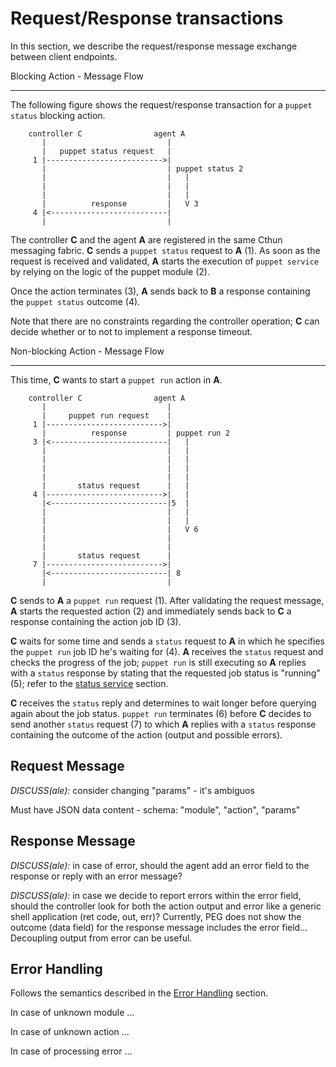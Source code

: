 Request/Response transactions
===

In this section, we describe the request/response message exchange between
client endpoints.

Blocking Action - Message Flow
___

The following figure shows the request/response transaction for a `puppet
status` blocking action.

```
    controller C                agent A
       |                           |
       |   puppet status request   |
     1 |-------------------------->|
       |                           | puppet status 2
       |                           |   |
       |                           |   |
       |                           |   |
       |          response         |   V 3
     4 |<--------------------------|
       |                           |
```

The controller **C** and the agent **A** are registered in the same Cthun
messaging fabric. **C** sends a `puppet status` request to **A** (1).
As soon as the request is received and validated, **A** starts the execution of
`puppet service` by relying on the logic of the puppet module (2).

Once the action terminates (3), **A** sends back to **B** a response containing
the `puppet status` outcome (4).

Note that there are no constraints regarding the controller operation; **C**
can decide whether or to not to implement a response timeout.

Non-blocking Action - Message Flow
___

This time, **C** wants to start a `puppet run` action in **A**.

```
    controller C                agent A
       |                           |
       |     puppet run request    |
     1 |-------------------------->|
       |          response         | puppet run 2
     3 |<--------------------------|   |
       |                           |   |
       |                           |   |
       |                           |   |
       |                           |   |
       |       status request      |   |
     4 |-------------------------->|   |
       |<--------------------------|5  |
       |                           |   |
       |                           |   |
       |                           |   V 6
       |                           |
       |                           |
       |       status request      |
     7 |-------------------------->|
       |<--------------------------| 8
       |                           |
```

**C** sends to **A** a `puppet run` request (1). After validating the request
message, **A** starts the requested action (2) and immediately sends back to
**C** a response containing the action job ID (3).

**C** waits for some time and sends a `status` request to **A** in which he
specifies the `puppet run` job ID he's waiting for (4).
**A** receives the `status` request and checks the progress of the job;
`puppet run` is still executing so **A** replies with a `status` response
by stating that the requested job status is "running" (5); refer to the
[status service][2] section.

**C** receives the `status` reply and determines to wait longer before
querying again about the job status.
`puppet run` terminates (6) before **C** decides to send another `status`
request (7) to which **A** replies with a `status` response containing the
outcome of the action (output and possible errors).


Request Message
---

*DISCUSS(ale):* consider changing "params" - it's ambiguos

Must have JSON data content - schema: "module", "action", "params"

Response Message
---

*DISCUSS(ale):* in case of error, should the agent add an error field
to the response or reply with an error message?

*DISCUSS(ale):* in case we decide to report errors within the error
field, should the controller look for both the action output and error
like a generic shell application (ret code, out, err)? Currently,
PEG does not show the outcome (data field) for the response message
includes the error field... Decoupling output from error can be useful.

Error Handling
---

Follows the semantics described in the [Error Handling][1] section.

In case of unknown module ...

In case of unknown action ...

In case of processing error ...

[1]: ../cthun/error_handling
[2]: status.md
